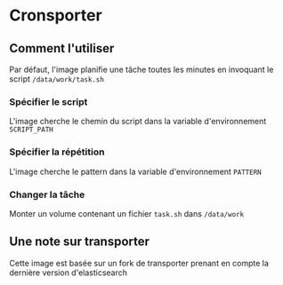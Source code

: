 # Cronsporter

## Comment l'utiliser

Par défaut, l'image planifie une tâche toutes les minutes en invoquant le script `/data/work/task.sh`

### Spécifier le script

L'image cherche le chemin du script dans la variable d'environnement `SCRIPT_PATH`

### Spécifier la répétition
L'image cherche le pattern dans la variable d'environnement `PATTERN`

### Changer la tâche
Monter un volume contenant un fichier `task.sh` dans `/data/work`

## Une note sur transporter

Cette image est basée sur un fork de transporter prenant en compte la dernière version d'elasticsearch
